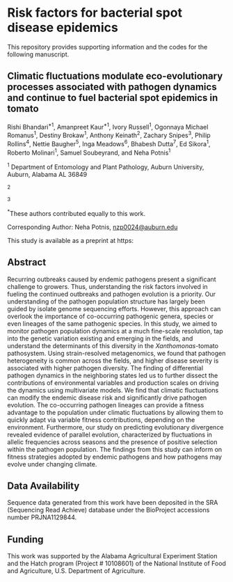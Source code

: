 # Risk factors for bacterial spot disease epidemics

This repository provides supporting information and the codes for the following manuscript.

## Climatic fluctuations modulate eco-evolutionary processes associated with pathogen dynamics and continue to fuel bacterial spot epidemics in tomato

Rishi Bhandari<sup>*1</sup>, Amanpreet Kaur<sup>*1</sup>, Ivory Russell<sup>1</sup>, Ogonnaya Michael Romanus<sup>1</sup>, Destiny Brokaw<sup>1</sup>, Anthony Keinath<sup>2</sup>, Zachary Snipes<sup>3</sup>, Philip Rollins<sup>4</sup>, Nettie Baugher<sup>5</sup>, Inga Meadows<sup>6</sup>, Bhabesh Dutta<sup>7</sup>, Ed Sikora<sup>1</sup>, Roberto Molinari<sup>1</sup>, Samuel Soubeyrand<sup></sup>, and Neha Potnis<sup>1</sup>


<sup>1</sup> Department of Entomology and Plant Pathology, Auburn University, Auburn, Alabama AL 36849

<sup>2</sup> 

<sup>3</sup> 


<sup>*</sup>These authors contributed equally to this work. 

Corresponding Author: Neha Potnis, nzp0024@auburn.edu


This study is available as a preprint at https: 


## Abstract

Recurring outbreaks caused by endemic pathogens present a significant challenge to growers. Thus, understanding the risk factors involved in fueling the continued outbreaks and pathogen evolution is a priority. Our understanding of the pathogen population structure has largely been guided by isolate genome sequencing efforts. However, this approach can overlook the importance of co-occurring pathogenic genera, species or even lineages of the same pathogenic species. In this study, we aimed to monitor pathogen population dynamics at a much fine-scale resolution, tap into the genetic variation existing and emerging in the fields, and understand the determinants of this diversity in the *Xanthomonas*-tomato pathosystem. Using strain-resolved metagenomics, we found that pathogen heterogeneity is common across the fields, and higher disease severity is associated with higher pathogen diversity. The finding of differential pathogen dynamics in the neighboring states led us to further dissect the contributions of environmental variables and production scales on driving the dynamics using multivariate models. We find that climatic fluctuations can modify the endemic disease risk and significantly drive pathogen evolution. The co-occurring pathogen lineages can provide a fitness advantage to the population under climatic fluctuations by allowing them to quickly adapt via variable fitness contributions, depending on the environment. Furthermore, our study on predicting evolutionary divergence revealed evidence of parallel evolution, characterized by fluctuations in allelic frequencies across seasons and the presence of positive selection within the pathogen population. The findings from this study can inform on fitness strategies adopted by endemic pathogens and how pathogens may evolve under changing climate. 


## Data Availability

Sequence data generated from this work have been deposited in the SRA (Sequencing Read Achieve) database under the BioProject accessions number PRJNA1129844. 

## Funding

This work was supported by the Alabama Agricultural Experiment Station and the Hatch program (Project # 10108601) of the National Institute of Food and Agriculture, U.S. Department of Agriculture. 
